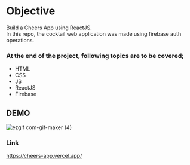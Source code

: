 # Objective

Build a Cheers App using ReactJS.</br>
In this repo, the cocktail web application was made using firebase auth operations.

### At the end of the project, following topics are to be covered;

- HTML </br>
- CSS </br>
- JS </br>
- ReactJS </br>
- Firebase </br>

## DEMO

![ezgif com-gif-maker (4)](https://im3.ezgif.com/tmp/ezgif-3-1e6882eb57.gif)

### Link

https://cheers-app.vercel.app/

